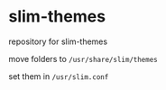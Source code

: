 # slim-themes

repository for slim-themes

move folders to `/usr/share/slim/themes`

set them in `/usr/slim.conf`
